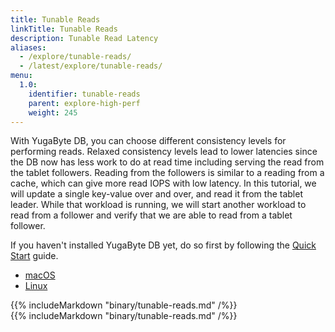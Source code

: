 ```yaml
---
title: Tunable Reads
linkTitle: Tunable Reads
description: Tunable Read Latency
aliases:
  - /explore/tunable-reads/
  - /latest/explore/tunable-reads/
menu:
  1.0:
    identifier: tunable-reads
    parent: explore-high-perf
    weight: 245
---
```


With YugaByte DB, you can choose different consistency levels for performing reads. Relaxed consistency levels lead to lower latencies since the DB now has less work to do at read time including serving the read from the tablet followers. Reading from the followers is similar to a reading from a cache, which can give more read IOPS with low latency. In this tutorial, we will update a single key-value over and over, and read it from the tablet leader. While that workload is running, we will start another workload to read from a follower and verify that we are able to read from a tablet follower.

If you haven't installed YugaByte DB yet, do so first by following the [Quick Start](/quick-start/install/) guide.

<ul class="nav nav-tabs nav-tabs-yb">
  <li>
    <a href="#macos" class="nav-link active" id="macos-tab" data-toggle="tab" role="tab" aria-controls="macos" aria-selected="true">
      <i class="fa fa-apple" aria-hidden="true"></i>
      macOS
    </a>
  </li>
  <li>
    <a href="#linux" class="nav-link" id="linux-tab" data-toggle="tab" role="tab" aria-controls="linux" aria-selected="false">
      <i class="fa fa-linux" aria-hidden="true"></i>
      Linux
    </a>
  </li>
</ul>

<div class="tab-content">
  <div id="macos" class="tab-pane fade show active" role="tabpanel" aria-labelledby="macos-tab">
    {{% includeMarkdown "binary/tunable-reads.md" /%}}
  </div>
  <div id="linux" class="tab-pane fade" role="tabpanel" aria-labelledby="linux-tab">
    {{% includeMarkdown "binary/tunable-reads.md" /%}}
  </div>
  <!--
  <div id="docker" class="tab-pane fade" role="tabpanel" aria-labelledby="docker-tab">
    {{% includeMarkdown "docker/tunable-reads.md" /%}}
  </div>
  <div id="kubernetes" class="tab-pane fade" role="tabpanel" aria-labelledby="kubernetes-tab">
    {{% includeMarkdown "kubernetes/tunable-reads.md" /%}}
  </div>
  -->
</div>
